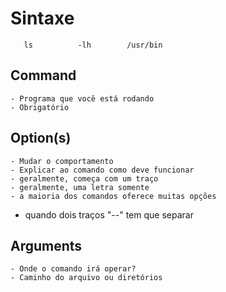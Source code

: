 # Sintaxe

<!-- comando     option       argument -->
       ls          -lh        /usr/bin

## Command
    - Programa que você está rodando
    - Obrigatório

## Option(s)
    - Mudar o comportamento
    - Explicar ao comando como deve funcionar
    - geralmente, começa com um traço
    - geralmente, uma letra somente
    - a maioria dos comandos oferece muitas opções
- quando dois traços "--" tem que separar

## Arguments
    - Onde o comando irá operar?
    - Caminho do arquivo ou diretórios